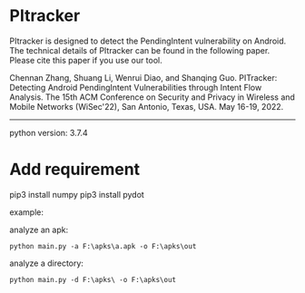 # PItracker

PItracker is designed to detect the PendingIntent vulnerability on Android. The technical details of PItracker can be found in the following paper. Please cite this paper if you use our tool.

Chennan Zhang, Shuang Li, Wenrui Diao, and Shanqing Guo. PITracker: Detecting Android PendingIntent Vulnerabilities through Intent Flow Analysis. The 15th ACM Conference on Security and Privacy in Wireless and Mobile Networks (WiSec'22), San Antonio, Texas, USA. May 16-19, 2022.

-------------------

python version: 3.7.4

 # Add requirement
pip3 install numpy
pip3 install pydot

example:

analyze an apk:
```
python main.py -a F:\apks\a.apk -o F:\apks\out
```

analyze a directory:
```
python main.py -d F:\apks\ -o F:\apks\out
```
